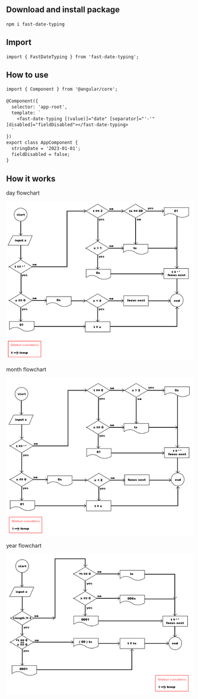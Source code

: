 ## Download and install package

```
npm i fast-date-typing
```
## Import

```
import { FastDateTyping } from 'fast-date-typing';
```
## How to use

```
import { Component } from '@angular/core';

@Component({
  selector: 'app-root',
  template: `
    <fast-date-typing [(value)]="date" [separator]="'-'" [disabled]="fieldDisabled"></fast-date-typing>
  `
})
export class AppComponent {
  stringDate = '2023-01-01';
  fieldDisabled = false;
}

```

## How it works

day flowchart

![day flowchart picture](./docs/day.png "day flowchart picture")

month flowchart

![month flowchart picture](./docs/month.png "month flowchart picture")

year flowchart

![year flowchart picture](./docs/year.png "year flowchart picture")



